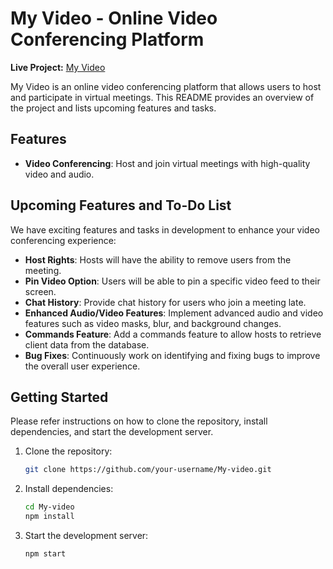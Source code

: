 # My Video - Online Video Conferencing Platform

**Live Project:** [My Video](https://Myvideo.web.app)

My Video is an online video conferencing platform that allows users to host and participate in virtual meetings. This README provides an overview of the project and lists upcoming features and tasks.

## Features

- **Video Conferencing**: Host and join virtual meetings with high-quality video and audio.

## Upcoming Features and To-Do List

We have exciting features and tasks in development to enhance your video conferencing experience:

- **Host Rights**: Hosts will have the ability to remove users from the meeting.
- **Pin Video Option**: Users will be able to pin a specific video feed to their screen.
- **Chat History**: Provide chat history for users who join a meeting late.
- **Enhanced Audio/Video Features**: Implement advanced audio and video features such as video masks, blur, and background changes.
- **Commands Feature**: Add a commands feature to allow hosts to retrieve client data from the database.
- **Bug Fixes**: Continuously work on identifying and fixing bugs to improve the overall user experience.

## Getting Started

Please refer instructions on how to clone the repository, install dependencies, and start the development server.

1. Clone the repository:
    ```bash
    git clone https://github.com/your-username/My-video.git
2. Install dependencies:
    ```bash
    cd My-video
    npm install
3. Start the development server:
    ```bash
    npm start
